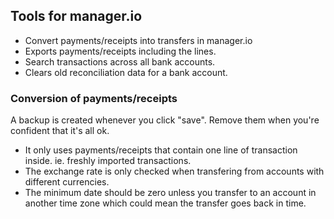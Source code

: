 
## Tools for manager.io

* Convert payments/receipts into transfers in manager.io
* Exports payments/receipts including the lines.
* Search transactions across all bank accounts.
* Clears old reconciliation data for a bank account.



### Conversion of payments/receipts

A backup is created whenever you click "save".  Remove them when you're confident that it's all ok.

* It only uses payments/receipts that contain one line of transaction inside.  ie. freshly imported transactions.
* The exchange rate is only checked when transfering from accounts with different currencies.
* The minimum date should be zero unless you transfer to an account in another time zone which could mean the transfer goes back in time.


